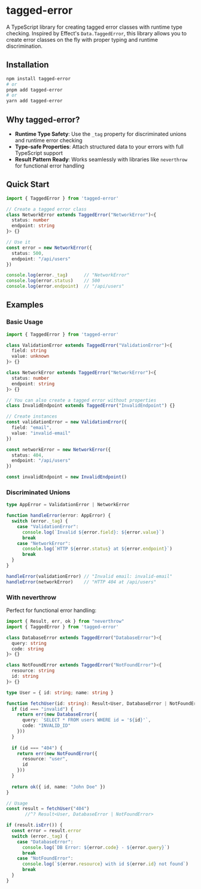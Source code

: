 # tagged-error

A TypeScript library for creating tagged error classes with runtime type checking. Inspired by Effect's `Data.TaggedError`, this library allows you to create error classes on the fly with proper typing and runtime discrimination.

## Installation

```bash
npm install tagged-error
# or
pnpm add tagged-error
# or
yarn add tagged-error
```

## Why tagged-error?

- **Runtime Type Safety**: Use the `_tag` property for discriminated unions and runtime error checking
- **Type-safe Properties**: Attach structured data to your errors with full TypeScript support
- **Result Pattern Ready**: Works seamlessly with libraries like `neverthrow` for functional error handling

## Quick Start

```ts
import { TaggedError } from 'tagged-error'

// Create a tagged error class
class NetworkError extends TaggedError("NetworkError")<{
  status: number
  endpoint: string
}> {}

// Use it
const error = new NetworkError({
  status: 500,
  endpoint: "/api/users"
})

console.log(error._tag)      // "NetworkError"
console.log(error.status)    // 500
console.log(error.endpoint)  // "/api/users"
```

## Examples

### Basic Usage

```ts
import { TaggedError } from 'tagged-error'

class ValidationError extends TaggedError("ValidationError")<{
  field: string
  value: unknown
}> {}

class NetworkError extends TaggedError("NetworkError")<{
  status: number
  endpoint: string
}> {}

// You can also create a tagged error without properties
class InvalidEndpoint extends TaggedError("InvalidEndpoint") {}

// Create instances
const validationError = new ValidationError({
  field: "email",
  value: "invalid-email"
})

const networkError = new NetworkError({
  status: 404,
  endpoint: "/api/users"
})

const invalidEndpoint = new InvalidEndpoint()
```

### Discriminated Unions

```ts
type AppError = ValidationError | NetworkError

function handleError(error: AppError) {
  switch (error._tag) {
    case "ValidationError":
      console.log(`Invalid ${error.field}: ${error.value}`)
      break
    case "NetworkError":
      console.log(`HTTP ${error.status} at ${error.endpoint}`)
      break
  }
}

handleError(validationError) // "Invalid email: invalid-email"
handleError(networkError)    // "HTTP 404 at /api/users"
```

### With neverthrow

Perfect for functional error handling:

```ts
import { Result, err, ok } from "neverthrow"
import { TaggedError } from 'tagged-error'

class DatabaseError extends TaggedError("DatabaseError")<{
  query: string
  code: string
}> {}

class NotFoundError extends TaggedError("NotFoundError")<{
  resource: string
  id: string
}> {}

type User = { id: string; name: string }

function fetchUser(id: string): Result<User, DatabaseError | NotFoundError> {
  if (id === "invalid") {
    return err(new DatabaseError({
      query: `SELECT * FROM users WHERE id = '${id}'`,
      code: "INVALID_ID"
    }))
  }
  
  if (id === "404") {
    return err(new NotFoundError({
      resource: "user",
      id
    }))
  }
  
  return ok({ id, name: "John Doe" })
}

// Usage
const result = fetchUser("404")
       //^? Result<User, DatabaseError | NotFoundError>

if (result.isErr()) {
  const error = result.error
  switch (error._tag) {
    case "DatabaseError":
      console.log(`DB Error: ${error.code} - ${error.query}`)
      break
    case "NotFoundError":
      console.log(`${error.resource} with id ${error.id} not found`)
      break
  }
}
```